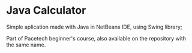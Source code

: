 # Java Calculator

Simple aplication made with Java in NetBeans IDE, using Swing library;

Part of Pacetech beginner's course, also available on the repository with the same name.

